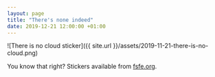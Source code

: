 ```yaml
---
layout: page
title: "There's none indeed"
date: 2019-12-21 12:00:00 +01:00
---
```


![There is no cloud sticker]({{ site.url }}/assets/2019-11-21-there-is-no-cloud.png)

You know that right? Stickers available from [fsfe.org](https://fsfe.org/contribute/spreadtheword.html).
